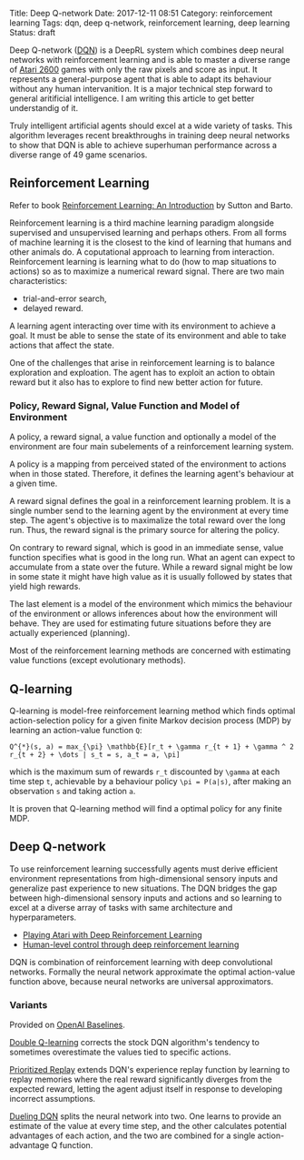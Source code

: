 Title: Deep Q-network
Date: 2017-12-11 08:51
Category: reinforcement learning
Tags: dqn, deep q-network, reinforcement learning, deep learning
Status: draft

Deep Q-network ([DQN][1]) is a DeepRL system which combines deep neural networks
with reinforcement learning and is able to master a diverse range of
[Atari 2600][3] games with only the raw pixels and score as input.
It represents a general-purpose agent that is able to adapt its
behaviour without any human intervanition.
It is a major technical step forward to general aritificial intelligence.
I am writing this article to get better understandig of it.

[1]: https://deepmind.com/research/dqn/ (DeepMind Blog Post)
[2]: https://www.youtube.com/watch?v=xN1d3qHMIEQ (Inside DeepMind Video)
[3]: https://en.wikipedia.org/wiki/Atari_2600 (Atari 2600 Wikipedia)

Truly intelligent artificial agents should excel at a wide variety of tasks.
This algorithm leverages recent breakthroughs in training deep neural networks
to show that DQN is able to achieve superhuman performance across a diverse
range of 49 game scenarios.

## Reinforcement Learning

Refer to book [Reinforcement Learning: An Introduction][4] by Sutton and Barto.

[4]: http://incompleteideas.net/book/bookdraft2017nov5.pdf
     (Sutton and Barto - Reinforcement Learning: An Introduction)

Reinforcement learning is a third machine learning paradigm alongside
supervised and unsupervised learning and perhaps others.
From all forms of machine learning it is the closest to the kind of learning
that humans and other animals do.
A coputational approach to learning from interaction.
Reinforcement learning is learning what to do (how to map situations to
actions) so as to maximize a numerical reward signal.
There are two main characteristics:

- trial-and-error search,
- delayed reward.

A learning agent interacting over time with its environment to achieve a goal.
It must be able to sense the state of its environment and able to take actions
that affect the state.

One of the challenges that arise in reinforcement learning is to balance
exploration and exploation.
The agent has to exploit an action to obtain reward but it also has to explore
to find new better action for future.

### Policy, Reward Signal, Value Function and Model of Environment

A policy, a reward signal, a value function and optionally a model of the
environment are four main subelements of a reinforcement learning system.

A policy is a mapping from perceived stated of the environment to actions
when in those stated. Therefore, it defines the learning agent's behaviour
at a given time.

A reward signal defines the goal in a reinforcement learning problem.
It is a single number send to the learning agent by the environment at every
time step.
The agent's objective is to maximalize the total reward over the long run.
Thus, the reward signal is the primary source for altering the policy.

On contrary to reward signal, which is good in an immediate sense,
value function specifies what is good in the long run.
What an agent can expect to accumulate from a state over the future.
While a reward signal might be low in some state it might have high value
as it is usually followed by states that yield high rewards.

The last element is a model of the environment which mimics the behaviour
of the environment or allows inferences about how the environment will behave.
They are used for estimating future situations before they are actually
experienced (planning).

Most of the reinforcement learning methods are concerned with estimating value
functions (except evolutionary methods).

## Q-learning

Q-learning is model-free reinforcement learning method which finds optimal
action-selection policy for a given finite Markov decision process (MDP)
by learning an action-value function `Q`:

`Q^{*}(s, a) = max_{\pi} \mathbb{E}[r_t + \gamma r_{t + 1} + \gamma ^ 2
r_{t + 2} + \dots | s_t = s, a_t = a, \pi]`

which is the maximum sum of rewards `r_t` discounted by `\gamma` at each time
step `t`, achievable by a behaviour policy `\pi = P(a|s)`,
after making an observation `s` and taking action `a`.

It is proven that Q-learning method will find a optimal policy
for any finite MDP.

[5]: http://www.cs.rhul.ac.uk/~chrisw/thesis.html
     (Learning from Delayed Rewards)
[6]: https://link.springer.com/article/10.1007/BF00992698
     (Technical Note Q-learning)

## Deep Q-network

To use reinforcement learning successfully agents must derive efficient
environment representations from high-dimensional sensory inputs
and generalize past experience to new situations.
The DQN bridges the gap between high-dimensional sensory inputs and actions
and so learning to excel at a diverse array of tasks
with same architecture and hyperparameters.

- [Playing Atari with Deep Reinforcement Learning][7]
- [Human-level control through deep reinforcement learning][6]

[6]: https://www.nature.com/articles/nature14236 (DQN Paper)
[7]: https://www.cs.toronto.edu/~vmnih/docs/dqn.pdf
     (Playing Atari with Deep Reinforcement Learning)

DQN is combination of reinforcement learning with deep convolutional networks.
Formally the neural network approximate the optimal action-value function
above, because neural networks are universal approximators.

### Variants

Provided on [OpenAI Baselines][8].

[Double Q-learning][9] corrects the stock DQN algorithm's tendency to sometimes
overestimate the values tied to specific actions.

[Prioritized Replay][10] extends DQN's experience replay function by learning
to replay memories where the real reward significantly diverges from the
expected reward, letting the agent adjust itself in response to developing
incorrect assumptions.

[Dueling DQN][11] splits the neural network into two.
One learns to provide an estimate of the value at every time step,
and the other calculates potential advantages of each action,
and the two are combined for a single action-advantage Q function.

[8]: https://blog.openai.com/openai-baselines-dqn/ (OpenAI Baselines)
[9]: https://arxiv.org/abs/1509.06461
     (Deep Reinforcement Learning with Double Q-learning)
[10]: https://arxiv.org/abs/1511.05952 (Prioritized Experience Replay)
[11]: https://arxiv.org/abs/1511.06581
      (Dueling Network Architectures for Deep Reinforcement Learning)
